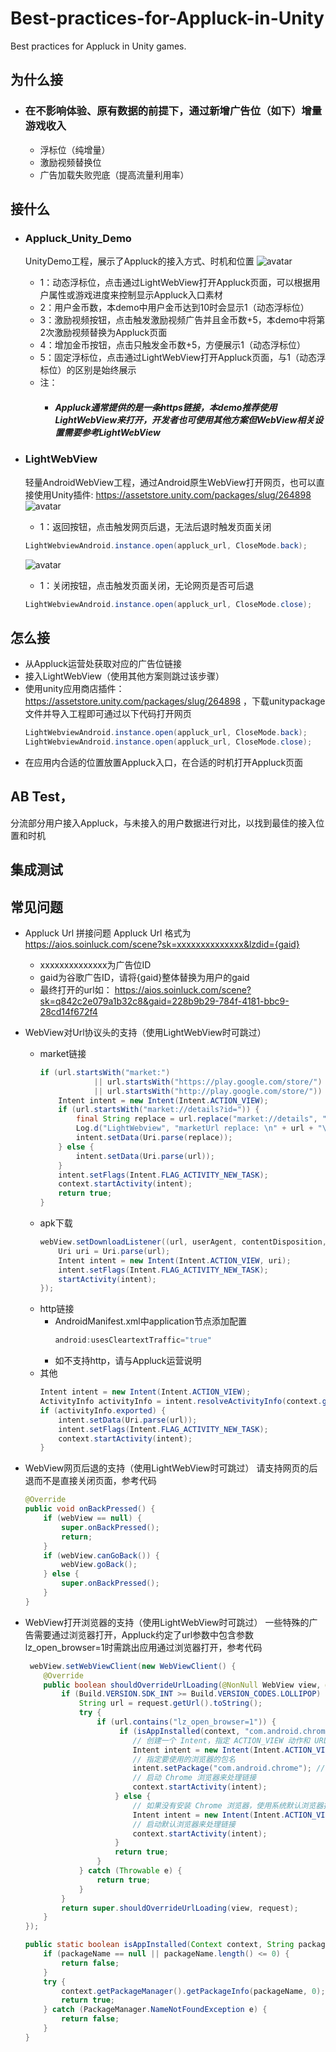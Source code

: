 # Best-practices-for-Appluck-in-Unity
Best practices for Appluck in Unity games.

## 为什么接
+ ### 在不影响体验、原有数据的前提下，通过新增广告位（如下）增量游戏收入
  + 浮标位（纯增量）
  + 激励视频替换位
  + 广告加载失败兜底（提高流量利用率）

## 接什么
+ ### Appluck_Unity_Demo
  UnityDemo工程，展示了Appluck的接入方式、时机和位置
  ![avatar](https://github.com/jxsong1989/Best-practices-for-Appluck-in-Unity/blob/main/doc/index.jpg)
  + 1：动态浮标位，点击通过LightWebView打开Appluck页面，可以根据用户属性或游戏进度来控制显示Appluck入口素材
  + 2：用户金币数，本demo中用户金币达到10时会显示1（动态浮标位）
  + 3：激励视频按钮，点击触发激励视频广告并且金币数+5，本demo中将第2次激励视频替换为Appluck页面
  + 4：增加金币按钮，点击只触发金币数+5，方便展示1（动态浮标位）
  + 5：固定浮标位，点击通过LightWebView打开Appluck页面，与1（动态浮标位）的区别是始终展示
  + 注：
    + ##### Appluck通常提供的是一条https链接，本demo推荐使用LightWebView来打开，开发者也可使用其他方案但WebView相关设置需要参考LightWebView
  
+ ### LightWebView
  轻量AndroidWebView工程，通过Android原生WebView打开网页，也可以直接使用Unity插件: https://assetstore.unity.com/packages/slug/264898
  ![avatar](https://github.com/jxsong1989/Best-practices-for-Appluck-in-Unity/blob/main/doc/back.jpg)
  + 1：返回按钮，点击触发网页后退，无法后退时触发页面关闭
    
  ```c#
  LightWebviewAndroid.instance.open(appluck_url, CloseMode.back);
  ```

  ![avatar](https://github.com/jxsong1989/Best-practices-for-Appluck-in-Unity/blob/main/doc/close.jpg)
  + 1：关闭按钮，点击触发页面关闭，无论网页是否可后退

  ```c#
  LightWebviewAndroid.instance.open(appluck_url, CloseMode.close);
  ```

## 怎么接
+  从Appluck运营处获取对应的广告位链接
+  接入LightWebView（使用其他方案则跳过该步骤）
  + 使用unity应用商店插件： https://assetstore.unity.com/packages/slug/264898 ，下载unitypackage文件并导入工程即可通过以下代码打开网页
    ```c#
    LightWebviewAndroid.instance.open(appluck_url, CloseMode.back);
    LightWebviewAndroid.instance.open(appluck_url, CloseMode.close);
    ```
+  在应用内合适的位置放置Appluck入口，在合适的时机打开Appluck页面

## AB Test，
分流部分用户接入Appluck，与未接入的用户数据进行对比，以找到最佳的接入位置和时机

## 集成测试

## 常见问题
+ Appluck Url 拼接问题
  Appluck Url 格式为 https://aios.soinluck.com/scene?sk=xxxxxxxxxxxxxx&lzdid={gaid}
  + xxxxxxxxxxxxxx为广告位ID
  + gaid为谷歌广告ID，请将{gaid}整体替换为用户的gaid
  + 最终打开的url如： https://aios.soinluck.com/scene?sk=q842c2e079a1b32c8&gaid=228b9b29-784f-4181-bbc9-28cd14f672f4
+ WebView对Url协议头的支持（使用LightWebView时可跳过）
  + market链接
    ```java
    if (url.startsWith("market:")
                || url.startsWith("https://play.google.com/store/")
                || url.startsWith("http://play.google.com/store/")) {
        Intent intent = new Intent(Intent.ACTION_VIEW);
        if (url.startsWith("market://details?id=")) {
            final String replace = url.replace("market://details", "https://play.google.com/store/apps/details");
            Log.d("LightWebview", "marketUrl replace: \n" + url + "\n" + replace);
            intent.setData(Uri.parse(replace));
        } else {
            intent.setData(Uri.parse(url));
        }
        intent.setFlags(Intent.FLAG_ACTIVITY_NEW_TASK);
        context.startActivity(intent);
        return true;
    }
    ```
  + apk下载
    ```java
    webView.setDownloadListener((url, userAgent, contentDisposition, mimetype, contentLength) -> {
        Uri uri = Uri.parse(url);
        Intent intent = new Intent(Intent.ACTION_VIEW, uri);
        intent.setFlags(Intent.FLAG_ACTIVITY_NEW_TASK);
        startActivity(intent);
    });
    ```
  + http链接
    + AndroidManifest.xml中application节点添加配置
      ```java
      android:usesCleartextTraffic="true"
      ```
    + 如不支持http，请与Appluck运营说明
  + 其他
    ```java
    Intent intent = new Intent(Intent.ACTION_VIEW);
    ActivityInfo activityInfo = intent.resolveActivityInfo(context.getPackageManager(), 0);
    if (activityInfo.exported) {
        intent.setData(Uri.parse(url));
        intent.setFlags(Intent.FLAG_ACTIVITY_NEW_TASK);
        context.startActivity(intent);
    }
    ``` 
    
+ WebView网页后退的支持（使用LightWebView时可跳过）
  请支持网页的后退而不是直接关闭页面，参考代码
  ```java
  @Override
  public void onBackPressed() {
      if (webView == null) {
          super.onBackPressed();
          return;
      }
      if (webView.canGoBack()) {
          webView.goBack();
      } else {
          super.onBackPressed();
      }
  }
  ```
  
+ WebView打开浏览器的支持（使用LightWebView时可跳过）
  一些特殊的广告需要通过浏览器打开，Appluck约定了url参数中包含参数lz_open_browser=1时需跳出应用通过浏览器打开，参考代码
  ```java
   webView.setWebViewClient(new WebViewClient() {
      @Override
      public boolean shouldOverrideUrlLoading(@NonNull WebView view, @NonNull WebResourceRequest request) {
          if (Build.VERSION.SDK_INT >= Build.VERSION_CODES.LOLLIPOP) {
              String url = request.getUrl().toString();
              try {
                  if (url.contains("lz_open_browser=1")) {
                       if (isAppInstalled(context, "com.android.chrome")) {
                          // 创建一个 Intent，指定 ACTION_VIEW 动作和 URL
                          Intent intent = new Intent(Intent.ACTION_VIEW, Uri.parse(url));
                          // 指定要使用的浏览器的包名
                          intent.setPackage("com.android.chrome"); // Chrome 浏览器的包名
                          // 启动 Chrome 浏览器来处理链接
                          context.startActivity(intent);
                      } else {
                          // 如果没有安装 Chrome 浏览器，使用系统默认浏览器打开链接
                          Intent intent = new Intent(Intent.ACTION_VIEW, Uri.parse(url));
                          // 启动默认浏览器来处理链接
                          context.startActivity(intent);
                      }
                      return true;
                  }
              } catch (Throwable e) {
                  return true;
              }
          }
          return super.shouldOverrideUrlLoading(view, request);
      }
  });

  public static boolean isAppInstalled(Context context, String packageName) {
      if (packageName == null || packageName.length() <= 0) {
          return false;
      }
      try {
          context.getPackageManager().getPackageInfo(packageName, 0);
          return true;
      } catch (PackageManager.NameNotFoundException e) {
          return false;
      }
  }
  ```
  
 
